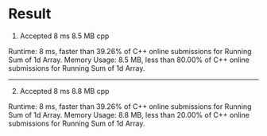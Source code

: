 # Result

1. Accepted	8 ms	8.5 MB	cpp

Runtime: 8 ms, faster than 39.26% of C++ online submissions for Running Sum of 1d Array.
Memory Usage: 8.5 MB, less than 80.00% of C++ online submissions for Running Sum of 1d Array.

---

2. Accepted	8 ms	8.8 MB	cpp

Runtime: 8 ms, faster than 39.26% of C++ online submissions for Running Sum of 1d Array.
Memory Usage: 8.8 MB, less than 20.00% of C++ online submissions for Running Sum of 1d Array.
